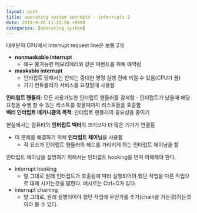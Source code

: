 ```yaml
---
layout: post
title: operating system concepts - interrupts 2
date: 2019-9-26 11:22:56 +0900
categories: [operating_system]
---
```


대부분의 CPU에서 interrupt request line은 보통 2개
- **nonmaskable interrupt**
	- 복구 불가능한 메모리에러와 같은 이벤트를 위해 예약됨
- **maskable interrupt**
	- 인터럽트 당해서는 안되는 중대한 명령 실행 전에 꺼질 수 있음(CPU가 끔)
	- 기기 컨트롤러가 서비스를 요청할때 사용됨

**인터럽트 핸들러**: 모든 사용가능한 인터럽트 핸들러를 검색함
	- 인터럽트가 났을때 해당 요청을 수행 할 수 있는 리스트를 찾을때까지 리스트들을 호출함  
**벡터 인터럽트 메커니즘의 목적**: 인터럽트 핸들러의 필요성을 줄이기

현실에서는 컴퓨터의 **인터럽트 벡터**의 크기보다 더 많은 기기가 연결됨
- 이 문제를 해결하기 위해 **인터럽트 체이닝**을 사용함
	- 각 요소가 인터럽트 핸들러의 헤드를 가리키게 하는 인터럽트 체이닝을 함


인터럽트 체이닝을 설명하기 위해서는 인터럽트 hooking을 먼저 이해해야 한다.
- interrupt hooking
    * 말 그대로 원래 인터럽트가 호출됨에 따라 실행되어야 했던 작업을 다른 작업으로 대체 시키는것을 말한다. 예시로는 Ctrl+C가 있다.
- interrupt chaining
    * 말 그대로, 원래 실행되어야 했던 작업에 무언가를 추가(chain을 거는것)하는것이라 볼 수 있다.